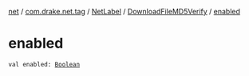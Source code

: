 [net](../../../index.md) / [com.drake.net.tag](../../index.md) / [NetLabel](../index.md) / [DownloadFileMD5Verify](index.md) / [enabled](./enabled.md)

# enabled

`val enabled: `[`Boolean`](https://kotlinlang.org/api/latest/jvm/stdlib/kotlin/-boolean/index.html)